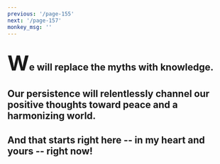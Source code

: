 ```yaml
---
previous: '/page-155'
next: '/page-157'
monkey_msg: ''
---
```


## <span style="font-size:47px;">W</span>e will replace the myths with knowledge.
## Our persistence will relentlessly channel our positive thoughts toward peace and a harmonizing world.
## And that starts right here -- in my heart and yours -- right now!

